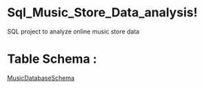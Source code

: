 # Sql_Music_Store_Data_analysis!

SQL project to analyze online music store data

# Table Schema :

[MusicDatabaseSchema](https://github.com/jatinp04/Sql_Music_Store_Data_analysis/assets/38129773/47b67db1-0dc1-4b47-9294-d160ce73ce0e)
